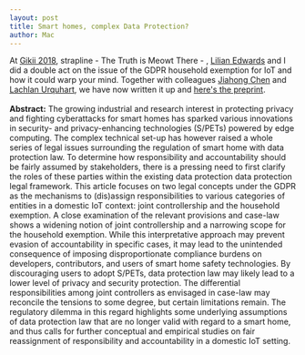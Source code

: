 ```yaml
---
layout: post
title: Smart homes, complex Data Protection?
author: Mac
---
```


At [Gikii 2018](http://www.gikii.org/gikii-vienna-2018-programme/), strapline - The Truth is Meowt There - , 
[Lilian Edwards](https://twitter.com/lilianedwards) and 
I did a double act on the issue of the GDPR household exemption for IoT and how it could warp your mind. 
Together with colleagues [Jiahong Chen](https://twitter.com/jiahong_chen) and [Lachlan Urquhart](https://twitter.com/mooseabyte),
we have now written it up and [here's the preprint](https://dx.doi.org/10.2139/ssrn.3483511).
<br /><br />
**Abstract:** The growing industrial and research interest in protecting privacy and fighting cyberattacks 
for smart homes has sparked various innovations in security- and privacy-enhancing technologies (S/PETs) 
powered by edge computing. The complex technical set-up has however raised a whole series of legal 
issues surrounding the regulation of smart home with data protection law. To determine how 
responsibility and accountability should be fairly assumed by stakeholders, there is a pressing 
need to first clarify the roles of these parties within the existing data protection data protection 
legal framework. This article focuses on two legal concepts under the GDPR as the mechanisms to 
(dis)assign responsibilities to various categories of entities in a domestic IoT context: joint 
controllership and the household exemption. A close examination of the relevant provisions and 
case-law shows a widening notion of joint controllership and a narrowing scope for the household exemption. 
While this interpretative approach may prevent evasion of accountability in specific cases, it may lead 
to the unintended consequence of imposing disproportionate compliance burdens on developers, contributors, 
and users of smart home safety technologies. By discouraging users to adopt S/PETs, data protection law may 
likely lead to a lower level of privacy and security protection. The differential responsibilities among joint 
controllers as envisaged in case-law may reconcile the tensions to some degree, but certain limitations remain. 
The regulatory dilemma in this regard highlights some underlying assumptions of data protection law that are 
no longer valid with regard to a smart home, and thus calls for further conceptual and empirical studies on 
fair reassignment of responsibility and accountability in a domestic IoT setting.
